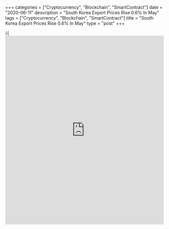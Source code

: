 +++
categories = ["Cryptocurrency", "Blockchain", "SmartContract"]
date = "2020-06-11"
description = "South Korea Export Prices Rise 0.6% In May"
tags = ["Cryptocurrency", "Blockchain", "SmartContract"]
title = "South Korea Export Prices Rise 0.6% In May"
type = "post"
+++

{{<iframe id="large-banner" src="https://www.bounty.group/#slide=11.0" width="100%" height="600" scrolling="no" style="border: 0px solid rgb(216, 221, 230); border-radius: 3px;">}}

Export prices in South Korea were up 0.6 percent on month in May, the
Bank of Korea said on Friday - following the 2.2 percent monthly decline
in April.

On a yearly basis, export prices sank 8.2 percent after dropping 6.5
percent in the previous month.

Prices for agricultural, forestry and marine exports fell 0.7 percent on
month and 3.8 percent on year, while prices for manufacturing products
added 0.7 percent on month and lost 8.2 percent on year.

Import prices were up 4.2 percent on month and down 12.8 percent on year
after falling 5.7 percent on month and 14.6 percent on year in April.

For comments and feedback [contact](https://www.playgroundfx.com/contact/): editorial@rtt[news](https://www.letsplayfx.com/blog/forex-news-website/).com

[Economic News][1]

 **What parts of the world are seeing the best (and worst) economic
performances lately? Click[here][2] to check out our [Econ Scorecard][2]
and find out! See up-to-the-moment [ranking](https://www.playgroundfx.com/blog/crypto-exchange-ranking/)s for the best and worst
performers in [GDP][3], [unemployment rate][4], [inflation][5] and much
more.**

   1. www.rtt[news](https://www.letsplayfx.com/blog/forex-news-website/).com/Content/EconomicNews.aspx
   2. www.rtt[news](https://www.letsplayfx.com/blog/forex-news-website/).com/economic-scorecard/world-rank/PPI/highest-performance.aspx
   3. www.rtt[news](https://www.letsplayfx.com/blog/forex-news-website/).com/economic-scorecard/world-rank/GDP/highest-performance.aspx
   4. www.rtt[news](https://www.letsplayfx.com/blog/forex-news-website/).com/economic-scorecard/world-rank/unemployment-rate/lowest-performance.aspx
   5. www.rtt[news](https://www.letsplayfx.com/blog/forex-news-website/).com/economic-scorecard/world-rank/CPI/highest-performance.aspx